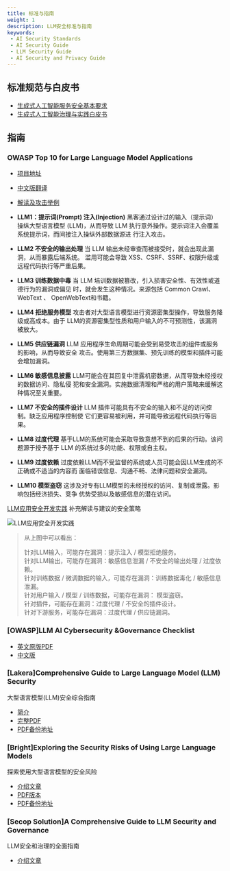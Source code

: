 ```yaml
---
title: 标准与指南
weight: 1
description: LLM安全标准与指南
keywords:
 - AI Security Standards
 - AI Security Guide
 - LLM Security Guide
 - AI Security and Privacy Guide
---
```


## 标准规范与白皮书
- [生成式人工智能服务安全基本要求](https://www.tc260.org.cn/upload/2024-03-01/1709282398070082466.pdf)
- [生成式人工智能治理与实践白皮书](https://max.book118.com/html/2023/1217/6114033151010022.shtm)

## 指南

###  OWASP Top 10 for Large Language Model Applications
- [项目地址](https://owasp.org/www-project-top-10-for-large-language-model-applications/)
- [中文版翻译](https://github.com/OWASP/www-project-top-10-for-large-language-model-applications/blob/main/assets/translations/zh/OWASP%20%E5%A4%A7%E8%AF%AD%E8%A8%80%E6%A8%A1%E5%9E%8B%E4%BA%BA%E5%B7%A5%E6%99%BA%E8%83%BD%E5%BA%94%E7%94%A8Top%2010%20%E5%AE%89%E5%85%A8%E5%A8%81%E8%83%81.pdf)
- [解读及攻击举例](https://blog.csdn.net/stingfire/article/details/136688741)

- **LLM1：提示词(Prompt) 注入(Injection)** 黑客通过设计过的输入（提示词）操纵大型语言模型
(LLM)，从而导致 LLM 执行意外操作。提示词注入会覆盖系统提示词，而间接注入操纵外部数据源进
行注入攻击。
- **LLM2 不安全的输出处理**  当 LLM 输出未经审查而被接受时，就会出现此漏洞，从而暴露后端系统。
滥用可能会导致 XSS、CSRF、SSRF、权限升级或远程代码执行等严重后果。
- **LLM3 训练数据中毒**  当 LLM 培训数据被篡改，引入损害安全性、有效性或道德行为的漏洞或偏见
时，就会发生这种情况。来源包括 Common Crawl、 WebText 、 OpenWebText和书籍。
- **LLM4 拒绝服务模型**  攻击者对大型语言模型进行资源密集型操作，导致服务降级或高成本。由于
LLM的资源密集型性质和用户输入的不可预测性，该漏洞被放大。
- **LLM5 供应链漏洞**  LLM 应用程序生命周期可能会受到易受攻击的组件或服务的影响，从而导致安全
攻击。使用第三方数据集、预先训练的模型和插件可能会增加漏洞。
- **LLM6 敏感信息披露**  LLM可能会在其回复中泄露机密数据，从而导致未经授权的数据访问、隐私侵
犯和安全漏洞。实施数据清理和严格的用户策略来缓解这种情况至关重要。
- **LLM7 不安全的插件设计**  LLM 插件可能具有不安全的输入和不足的访问控制。缺乏应用程序控制使
它们更容易被利用，并可能导致远程代码执行等后果。
- **LLM8 过度代理**  基于LLM的系统可能会采取导致意想不到的后果的行动。该问题源于授予基于 LLM
的系统过多的功能、权限或自主权。
- **LLM9 过度依赖**  过度依赖LLM而不受监督的系统或人员可能会因LLM生成的不正确或不适当的内容而
面临错误信息、沟通不畅、法律问题和安全漏洞。
- **LLM10 模型盗窃**  这涉及对专有LLM模型的未经授权的访问、复制或泄露。影响包括经济损失、竞争
优势受损以及敏感信息的潜在访问。

[LLM应用安全开发实践](https://blog.csdn.net/stingfire/article/details/136918878)
补充解读与建议的安全策略

![](/images/owasp_llm_app_security.png "LLM应用安全开发实践")

> 从上图中可以看出：
> 
> 针对LLM输入，可能存在漏洞：提示注入 / 模型拒绝服务。<br>
> 针对LLM输出，可能存在漏洞：敏感信息泄漏 / 不安全的输出处理 / 过度依赖。<br>
> 针对训练数据 / 微调数据的输入，可能存在漏洞：训练数据毒化 / 敏感信息泄漏。<br>
> 针对用户输入 / 模型 / 训练数据，可能存在漏洞： 模型盗窃。<br>
> 针对插件，可能存在漏洞：过度代理 / 不安全的插件设计。<br>
> 针对下游服务，可能存在漏洞：过度代理 / 供应链漏洞。


### [OWASP]LLM AI Cybersecurity &Governance Checklist
- [英文原版PDF](https://owasp.org/www-project-top-10-for-large-language-model-applications/llm-top-10-governance-doc/LLM_AI_Security_and_Governance_Checklist-v1.1.pdf)
- [中文版](https://blog.csdn.net/manok/article/details/136169690)

###  [Lakera]Comprehensive Guide to Large Language Model (LLM) Security
大型语言模型(LLM)安全综合指南
- [简介](https://www.lakera.ai/blog/llm-security#deployment-strategies-and-best-practices)
- [完整PDF](https://lakera-marketing-public.s3.eu-west-1.amazonaws.com/Lakera_AI_LLM+Security+Playbook_v2_.pdf)
- [PDF备份地址](https://sec.cafe/handbook/pdf/Lakera_AI_LLM+Security+Playbook_v2_.pdf)

###  [Bright]Exploring the Security Risks of Using Large Language Models
探索使用大型语言模型的安全风险
- [介绍文章](https://brightsec.com/whitepapers/exploring-the-security-risks-of-using-large-language-models/)
- [PDF版本](https://brightsec.com/wp-content/uploads/2023/11/Exploring-the-Risks-of-Using-Large-Language-Models-Final.pdf)
- [PDF备份地址](https://sec.cafe/handbook/pdf/Exploring-the-Risks-of-Using-Large-Language-Models-Final)


###  [Secop Solution]A Comprehensive Guide to LLM Security and Governance 
LLM安全和治理的全面指南
- [介绍文章](https://www.secopsolution.com/blog/llm-security-and-governance)

